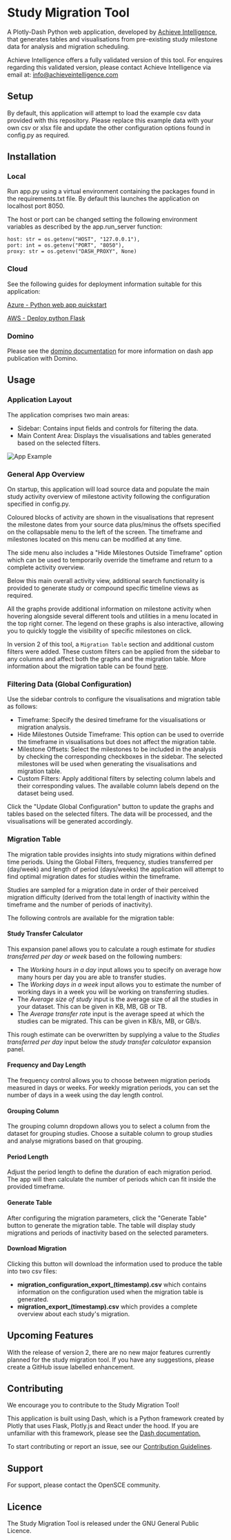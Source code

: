 # Study Migration Tool

A Plotly-Dash Python web application, developed by [Achieve Intelligence](https://www.achieveintelligence.com/), that 
generates tables and visualisations from pre-existing study milestone data for analysis and migration scheduling.

Achieve Intelligence offers a fully validated version of this tool. For enquires regarding this validated version, 
please contact Achieve Intelligence via email at: [info@achieveintelligence.com](info@achieveintelligence.com)

## Setup

By default, this application will attempt to load the example csv data provided with this repository. Please 
replace this example data with your own csv or xlsx file and update the other configuration options found in config.py 
as required.

## Installation

### Local

Run app.py using a virtual environment containing the packages found in the requirements.txt file. By default this 
launches the application on localhost port 8050.

The host or port can be changed setting the following environment variables as described by the app.run_server function:

    host: str = os.getenv("HOST", "127.0.0.1"),
    port: int = os.getenv("PORT", "8050"),
    proxy: str = os.getenv("DASH_PROXY", None)

### Cloud

See the following guides for deployment information suitable for this application:

[Azure - Python web app quickstart](https://learn.microsoft.com/en-us/azure/app-service/quickstart-python)

[AWS - Deploy python Flask](https://docs.aws.amazon.com/elasticbeanstalk/latest/dg/create-deploy-python-flask.html)

### Domino

Please see the [domino documentation](https://docs.dominodatalab.com/en/4.5/user_guide/de2589/publish-a-dash-app/) for 
more information on dash app publication with Domino.

## Usage

### Application Layout

The application comprises two main areas:

- Sidebar: Contains input fields and controls for filtering the data.
- Main Content Area: Displays the visualisations and tables generated based on the selected filters.

![App Example](assets/AppExample.png)

### General App Overview

On startup, this application will load source data and populate the main study activity overview of milestone 
activity following the configuration specified in config.py.

Coloured blocks of activity are shown in the visualisations that represent the milestone dates from your source data 
plus/minus the offsets specified on the collapsable menu to the left of the screen. The timeframe and milestones 
located on this menu can be modified at any time. 

The side menu also includes a "Hide Milestones Outside Timeframe" option which can be used to temporarily 
override the timeframe and return to a complete activity overview.

Below this main overall activity view, additional search functionality is provided to generate study or compound 
specific timeline views as required.

All the graphs provide additional information on milestone activity when hovering alongside several different tools 
and utilities in a menu located in the top right corner. The legend on these graphs is also interactive, allowing 
you to quickly toggle the visibility of specific milestones on click.

In version 2 of this tool, a `Migration Table` section and additional custom filters were added. These custom filters 
can be applied from the sidebar to any columns and affect both the graphs and the migration table. More information 
about the migration table can be found [here](#migration-table).

### Filtering Data (Global Configuration)

Use the sidebar controls to configure the visualisations and migration table as follows:

- Timeframe: Specify the desired timeframe for the visualisations or migration analysis. 
- Hide Milestones Outside Timeframe: This option can be used to override the timeframe in visualisations but does not 
affect the migration table.
- Milestone Offsets: Select the milestones to be included in the analysis by checking the corresponding checkboxes 
in the sidebar. The selected milestones will be used when generating the visualisations and migration table.
- Custom Filters: Apply additional filters by selecting column labels and their corresponding values. 
The available column labels depend on the dataset being used.

Click the "Update Global Configuration" button to update the graphs and tables based on the selected filters. The data 
will be processed, and the visualisations will be generated accordingly.

### Migration Table

The migration table provides insights into study migrations within defined time periods. Using the Global Filters, 
frequency, studies transferred per (day/week) and length of period (days/weeks) the application will attempt to find 
optimal migration dates for studies within the timeframe.

Studies are sampled for a migration date in order of their perceived migration difficulty (derived from the total length
of inactivity within the timeframe and the number of periods of inactivity).

The following controls are available for the migration table:

#### Study Transfer Calculator

This expansion panel allows you to calculate a rough estimate for *studies transferred per day or week* based on the following numbers:

- The *Working hours in a day* input allows you to specify on average how many hours per day you are able to transfer studies.
- The *Working days in a week* input allows you to estimate the number of working days in a week you will be working on transferring studies.
- The *Average size of study* input is the average size of all the studies in your dataset. This can be given in KB, MB, GB or TB.
- The *Average transfer rate* input is the average speed at which the studies can be migrated. This can be given in KB/s, MB, or GB/s.

This rough estimate can be overwritten by supplying a value to the *Studies transferred per day* input below the *study
transfer calculator* expansion panel.

#### Frequency and Day Length

The frequency control allows you to choose between migration periods measured in days or weeks.
For weekly migration periods, you can set the number of days in a week using the day length control.

#### Grouping Column

The grouping column dropdown allows you to select a column from the dataset for grouping studies.
Choose a suitable column to group studies and analyse migrations based on that grouping.

#### Period Length

Adjust the period length to define the duration of each migration period. The app will then calculate the number of 
periods which can fit inside the provided timeframe.

#### Generate Table

After configuring the migration parameters, click the "Generate Table" button to generate the migration table.
The table will display study migrations and periods of inactivity based on the selected parameters.

#### Download Migration

Clicking this button will download the information used to produce the table into two csv files:

- **migration_configuration_export_(timestamp).csv** which contains information on the configuration used when the 
migration table is generated.
- **migration_export_(timestamp).csv** which provides a complete overview about each study's migration.

## Upcoming Features

With the release of version 2, there are no new major features currently planned for the study migration tool. If 
you have any suggestions, please create a GitHub issue labelled enhancement.

## Contributing

We encourage you to contribute to the Study Migration Tool!

This application is built using Dash, which is a Python framework created by Plotly that uses Flask, Plotly.js and React 
under the hood. If you are unfamiliar with this framework, please see the [Dash documentation.](https://dash.plotly.com/)

To start contributing or report an issue, see our [Contribution Guidelines](/CONTRIBUTIONS.md).

## Support

For support, please contact the OpenSCE community.

## Licence

The Study Migration Tool is released under the GNU General Public Licence.
